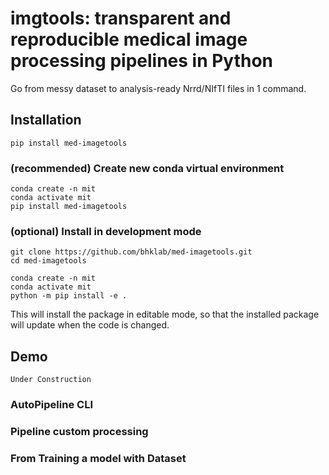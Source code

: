 # imgtools: transparent and reproducible medical image processing pipelines in Python
Go from messy dataset to analysis-ready Nrrd/NIfTI files in 1 command.


## Installation
```
pip install med-imagetools
```

### (recommended) Create new conda virtual environment
```
conda create -n mit
conda activate mit
pip install med-imagetools
```

### (optional) Install in development mode

```
git clone https://github.com/bhklab/med-imagetools.git
cd med-imagetools

conda create -n mit
conda activate mit
python -m pip install -e .
```
This will install the package in editable mode, so that the installed package will update when the code is changed.

## Demo
```
Under Construction
```

### AutoPipeline CLI

### Pipeline custom processing

### From Training a model with Dataset 


